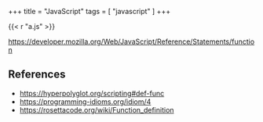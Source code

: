 +++
title = "JavaScript"
tags = [ "javascript" ]
+++

{{< r "a.js" >}}

<https://developer.mozilla.org/Web/JavaScript/Reference/Statements/function>

## References

- <https://hyperpolyglot.org/scripting#def-func>
- <https://programming-idioms.org/idiom/4>
- <https://rosettacode.org/wiki/Function_definition>
